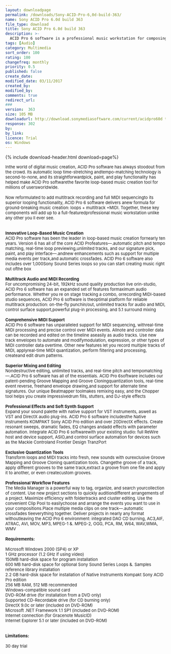 ```yaml
---
layout: downloadpage
permalink: /downloads/Sony-ACID-Pro-6,0d-build-363/
name: Sony ACID Pro 6.0d build 363
file_type: download
title: Sony ACID Pro 6.0d build 363
description: >-
  ACID Pro 6 software is a professional music workstation for composing, recording, mixing, and arranging audio and MIDI tracks
tags: [Audio]
category: Multimedia
sort_order: 100
rating: 100
changefreq: monthly
priority: 0.5
published: false
create_date:
modified_date: 03/11/2017
created_by:
modified_by:
comments: true
redirect_url:
###
version:  363
size: 105 MB
downloadurl: http://download.sonymediasoftware.com/current/acidpro60d trial_enu.exe
response: 302
by:
by_link:
licence: Trial
os: Windows
---
```


{% include download-header.html download=page%}

<p style="fix-download-text !important">
<p><font size="2"><p>Inthe world of digital music creation, ACID Pro software has always stoodout from the crowd. Its automatic loop time-stretching andtempo-matching technology is second-to-none, and its straightforwardpick, paint, and play functionality has helped make ACID Pro softwarethe favorite loop-based music creation tool for millions of usersworldwide. <br />
<br />
Now reformulated to add multitrack recording and full MIDI sequencingto its superior looping functionality, ACID Pro 6 software delivers anew formula for ground-breaking music creation: loops + multitrack +MIDI. Together, these key components will add up to a full-featuredprofessional music workstation unlike any other you ll ever see.<br />
<br />
<br />
<strong>Innovative Loop-Based Music Creation</strong><br />
ACID Pro software has been the leader in loop-based music creation fornearly ten years. Version 6 has all of the core ACID Profeatures—.automatic pitch and tempo matching, real-time loop previewing,unlimited tracks, and our signature pick, paint, and play interface—.andnew enhancements such as support for multiple media events per track,and automatic crossfades. ACID Pro 6 software also includes over 1,000Sony Sound Series loops so you can start creating music right out ofthe box<br />
<br />
<strong>Multitrack Audio and MIDI Recording</strong><br />
For uncompromising 24-bit, 192kHz sound quality production live orin-studio, ACID Pro 6 software has an expanded set of features formaximum audio performance. Whether you re on stage tracking a combo, orrecording MIDI-based studio sequences, ACID Pro 6 software is theoptimal platform for reliable multitrack production: on-the-fly punchin/out, unlimited tracks for audio and MIDI, control surface support,powerful plug-in processing, and 5.1 surround mixing<br />
<br />
<strong>Comprehensive MIDI Support</strong><br />
ACID Pro 6 software has unparalleled support for MIDI sequencing, withreal-time MIDI processing and precise control over MIDI events. Allnote and controller data can be recorded and edited on the timeline aseasily as audio tracks. Use new track envelopes to automate and modifymodulation, expression, or other types of MIDI controller data overtime. Other new features let you record multiple tracks of MIDI, applyreal-time MIDI quantization, perform filtering and processing, createand edit drum patterns.<br />
<br />
<strong>Superior Mixing and Editing</strong><br />
Nondestructive editing, unlimited tracks, and real-time pitch and tempomatching—.ACID Pro 6 software has all of the essentials. ACID Pro 6software includes our patent-pending Groove Mapping and Groove Cloningquantization tools, real-time event reverse, freehand envelope drawing,and support for alternate time signatures. Our unique Beatmapper toolmakes remixing easy, and the Chopper tool helps you create impressivedrum fills, stutters, and DJ-style effects<br />
<br />
<strong>Professional Effects and Soft Synth Support</strong><br />
Expand your sound palette with native support for VST instruments, aswell as VST and DirectX audio plug-ins. ACID Pro 6 software includesthe Native Instruments KOMPAKT Sony ACID Pro edition and over 20DirectX effects. Create resonant sweeps, dramatic fades, EQ changes andadd effects with parameter automation. Integrate ACID Pro 6 softwarewith your existing studio: full ReWire host and device support, ASIO,and control surface automation for devices such as the Mackie Controland Frontier Design TranzPort<br />
<br />
<strong>Exclusive Quantization Tools</strong><br />
Transform loops and MIDI tracks into fresh, new sounds with ourexclusive Groove Mapping and Groove Cloning quantization tools. Changethe groove of a track, apply different grooves to the same track,extract a groove from one file and apply it to another, or even createcustom grooves. <br />
<br />
<strong>Professional Workflow Features</strong><br />
The Media Manager is a powerful way to tag, organize, and search yourcollection of content. Use new project sections to quickly auditiondifferent arrangements of a project. Maximize efficiency with foldertracks and cluster editing. Use the convenient Clip Pool to easilychoose and arrange the events you want to use in your compositions.Place multiple media clips on one track—.automatic crossfades tieeverything together. Deliver projects in nearly any format withoutleaving the ACID Pro 6 environment: integrated DAO CD burning, AC3,AIF, ATRAC, AVI, MOV, MP3, MPEG-1 &amp;. MPEG-2, OGG, PCA, RM, W64, WAV,WMA, WMV<br />
<br />
<span><strong>Requirements:</strong></span><br />
<br />
Microsoft Windows 2000 (SP4) or XP <br />
1 GHz processor (1.2 GHz if using video)<br />
150MB hard-disk space for program installation<br />
600 MB hard-disk space for optional Sony Sound Series Loops &amp;. Samples reference library installation<br />
2.2 GB hard-disk space for installation of Native Instruments Kompakt Sony ACID Pro edition<br />
256 MB RAM, 512 MB recommended<br />
Windows-compatible sound card<br />
DVD-ROM drive (for installation from a DVD only)<br />
Supported CD-Recordable drive (for CD burning only)<br />
DirectX 9.0c or later (included on DVD-ROM)<br />
Microsoft .NET Framework 1.1 SP1 (included on DVD-ROM)<br />
Internet connection (for Gracenote MusicID)<br />
Internet Explorer 5.1 or later (included on DVD-ROM)<br />
<br />
<br />
<span><strong>Limitations:</strong></span><br />
<br />
30 day trial</p></p></p>
